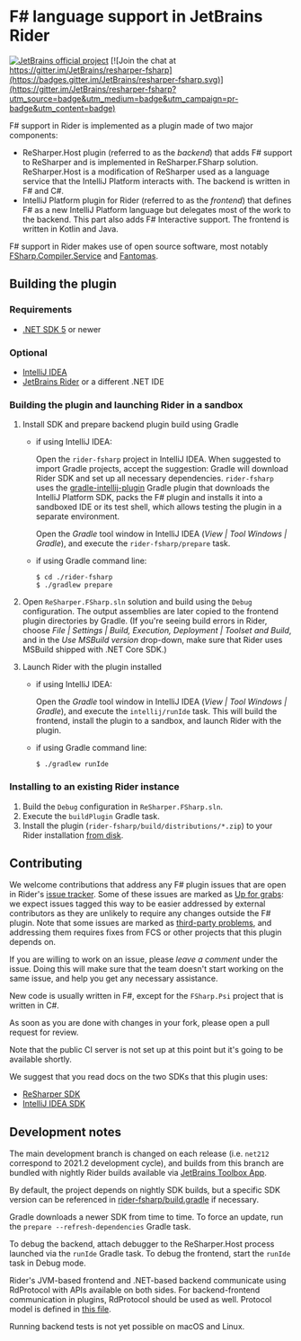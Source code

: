 # F# language support in JetBrains Rider

[![JetBrains official project](https://jb.gg/badges/official.svg)](https://confluence.jetbrains.com/display/ALL/JetBrains+on+GitHub)
[![Join the chat at https://gitter.im/JetBrains/resharper-fsharp](https://badges.gitter.im/JetBrains/resharper-fsharp.svg)](https://gitter.im/JetBrains/resharper-fsharp?utm_source=badge&utm_medium=badge&utm_campaign=pr-badge&utm_content=badge)

F# support in Rider is implemented as a plugin made of two major components: 
* ReSharper.Host plugin (referred to as the *backend*) that adds F# support to ReSharper and is implemented in ReSharper.FSharp solution. ReSharper.Host is a modification of ReSharper used as a language service that the IntelliJ Platform interacts with. The backend is written in F# and C#.
* IntelliJ Platform plugin for Rider (referred to as the *frontend*) that defines F# as a new IntelliJ Platform language but delegates most of the work to the backend. This part also adds F# Interactive support. The frontend is written in Kotlin and Java.

F# support in Rider makes use of open source software, most notably [FSharp.Compiler.Service](https://github.com/dotnet/fsharp) and [Fantomas](https://github.com/fsprojects/fantomas).

## Building the plugin

### Requirements

* [.NET SDK 5](https://www.microsoft.com/net/download/windows) or newer

### Optional

* [IntelliJ IDEA](https://www.jetbrains.com/idea/)
* [JetBrains Rider](https://www.jetbrains.com/rider/) or a different .NET IDE

### Building the plugin and launching Rider in a sandbox 

1. Install SDK and prepare backend plugin build using Gradle
    * if using IntelliJ IDEA:

	     Open the `rider-fsharp` project in IntelliJ IDEA. When suggested to import Gradle projects, accept the suggestion: Gradle will download Rider SDK and set up all necessary dependencies. `rider-fsharp` uses the [gradle-intellij-plugin](https://github.com/JetBrains/gradle-intellij-plugin) Gradle plugin that downloads the IntelliJ Platform SDK, packs the F# plugin and installs it into a sandboxed IDE or its test shell, which allows testing the plugin in a separate environment.

	     Open the *Gradle* tool window in IntelliJ IDEA (*View | Tool Windows | Gradle*), and execute the `rider-fsharp/prepare` task.

    * if using Gradle command line:

        ```
        $ cd ./rider-fsharp
        $ ./gradlew prepare
        ```

2. Open `ReSharper.FSharp.sln` solution and build using the `Debug` configuration. The output assemblies are later copied to the frontend plugin directories by Gradle. (If you're seeing build errors in Rider, choose *File | Settings | Build, Execution, Deployment | Toolset and Build*, and in the *Use MSBuild version* drop-down, make sure that Rider uses MSBuild shipped with .NET Core SDK.)

3. Launch Rider with the plugin installed

    * if using IntelliJ IDEA:

        Open the *Gradle* tool window in IntelliJ IDEA (*View | Tool Windows | Gradle*), and execute the `intellij/runIde` task. This will build the frontend, install the plugin to a sandbox, and launch Rider with the plugin.

    * if using Gradle command line:

        ```
        $ ./gradlew runIde
        ```

### Installing to an existing Rider instance

1. Build the `Debug` configuration in `ReSharper.FSharp.sln`.
2. Execute the `buildPlugin` Gradle task.
3. Install the plugin (`rider-fsharp/build/distributions/*.zip`) to your Rider installation [from disk](https://www.jetbrains.com/help/idea/installing-a-plugin-from-the-disk.html).

## Contributing

We welcome contributions that address any F# plugin issues that are open in Rider's [issue tracker](https://youtrack.jetbrains.com/issues?q=in:%20rider%20%23Unresolved%20Technology:%20FSharp). Some of these issues are marked as [Up for grabs](https://youtrack.jetbrains.com/issues/RIDER?q=Technology:%20FSharp%20%23Unresolved%20tag:%20%7BUp%20For%20Grabs%7D): we expect issues tagged this way to be easier addressed by external contributors as they are unlikely to require any changes outside the F# plugin. Note that some issues are marked as [third-party problems](https://youtrack.jetbrains.com/issues/RIDER?q=Technology:%20FSharp%20%20state:%20%7BThird%20party%20problem%7D), and addressing them requires fixes from FCS or other projects that this plugin depends on.

If you are willing to work on an issue, please *leave a comment* under the issue. Doing this will make sure that the team doesn't start working on the same issue, and help you get any necessary assistance.

New code is usually written in F#, except for the `FSharp.Psi` project that is written in C#.

As soon as you are done with changes in your fork, please open a pull request for review.

Note that the public CI server is not set up at this point but it's going to be available shortly.

We suggest that you read docs on the two SDKs that this plugin uses:

* [ReSharper SDK](https://www.jetbrains.com/help/resharper/sdk/README.html)
* [IntelliJ IDEA SDK](https://www.jetbrains.org/intellij/sdk/docs/welcome.html)


## Development notes

The main development branch is changed on each release (i.e. `net212` correspond to 2021.2 development cycle), and builds from this branch are bundled with nightly Rider builds available via [JetBrains Toolbox App](https://www.jetbrains.com/toolbox/app/).

By default, the project depends on nightly SDK builds, but a specific SDK version can be referenced in [rider-fsharp/build.gradle](rider-fsharp/build.gradle.kts) if necessary.

Gradle downloads a newer SDK from time to time. To force an update, run the `prepare --refresh-dependencies` Gradle task.

To debug the backend, attach debugger to the ReSharper.Host process launched via the `runIde` Gradle task. To debug the frontend, start the `runIde` task in Debug mode.

Rider's JVM-based frontend and .NET-based backend communicate using RdProtocol with APIs available on both sides. For backend-frontend communication in plugins, RdProtocol should be used as well. Protocol model is defined in [this file](./rider-fsharp/protocol/src/kotlin/model/RdFSharpModel.kt).

Running backend tests is not yet possible on macOS and Linux.

